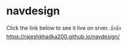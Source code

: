 # navdesign
Click the link below to see it live on srver..👍👍
 https://rajeshkhadka200.github.io/navdesign/
